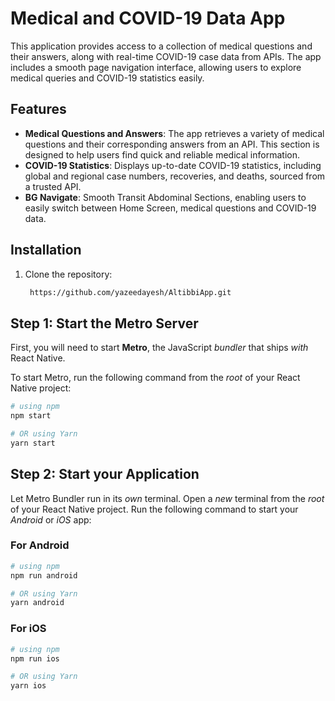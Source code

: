 # Medical and COVID-19 Data App

This application provides access to a collection of medical questions and their answers, along with real-time COVID-19 case data from APIs. The app includes a smooth page navigation interface, allowing users to explore medical queries and COVID-19 statistics easily.

## Features

- **Medical Questions and Answers**: The app retrieves a variety of medical questions and their corresponding answers from an API. This section is designed to help users find quick and reliable medical information.
- **COVID-19 Statistics**: Displays up-to-date COVID-19 statistics, including global and regional case numbers, recoveries, and deaths, sourced from a trusted API.
- **BG Navigate**: Smooth Transit Abdominal Sections, enabling users to easily switch between Home Screen, medical questions and COVID-19 data.

## Installation

1. Clone the repository:
   ```bash
    https://github.com/yazeedayesh/AltibbiApp.git

## Step 1: Start the Metro Server

First, you will need to start **Metro**, the JavaScript _bundler_ that ships _with_ React Native.

To start Metro, run the following command from the _root_ of your React Native project:

```bash
# using npm
npm start

# OR using Yarn
yarn start
```

## Step 2: Start your Application

Let Metro Bundler run in its _own_ terminal. Open a _new_ terminal from the _root_ of your React Native project. Run the following command to start your _Android_ or _iOS_ app:

### For Android

```bash
# using npm
npm run android

# OR using Yarn
yarn android
```

### For iOS

```bash
# using npm
npm run ios

# OR using Yarn
yarn ios
```
